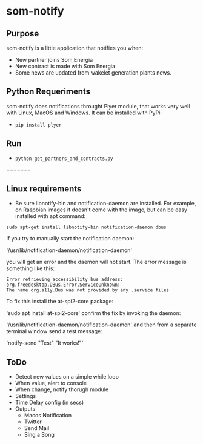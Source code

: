 # som-notify

## Purpose

som-notify is a little application that notifies you when:

* New partner joins Som Energia
* New contract is made with Som Energia
* Some news are updated from wakelet generation plants news.

## Python Requeriments

som-notify does notifications throught Plyer module, that works very well with Linux, MacOS and Windows.
It can be installed with PyPi:

* `pip install plyer`

## Run

* `python get_partners_and_contracts.py`

=======

## Linux requirements

* Be sure libnotify-bin and notification-daemon are installed. For example, on Raspbian images it doesn't come with the image, but can be easy installed with apt command:

`sudo apt-get install libnotify-bin notification-daemon dbus`

If you try to manually start the notification daemon:

'/usr/lib/notification-daemon/notification-daemon'

you will get an error and the daemon will not start. The error message is something like this:
	
~~~~
Error retrieving accessibility bus address: org.freedesktop.DBus.Error.ServiceUnknown: 
The name org.a11y.Bus was not provided by any .service files	
~~~~
To fix this install the at-spi2-core package:

'sudo apt install at-spi2-core'
confirm the fix by invoking the daemon:

'/usr/lib/notification-daemon/notification-daemon'
and then from a separate terminal window send a test message:

'notify-send "Test" "It works!"'


## ToDo

- Detect new values on a simple while loop
- When value, alert to console
- When change, notify thorugh module
- Settings
- Time Delay config (in secs)
- Outputs
	- Macos Notification
	- Twitter
	- Send Mail
	- Sing a Song

